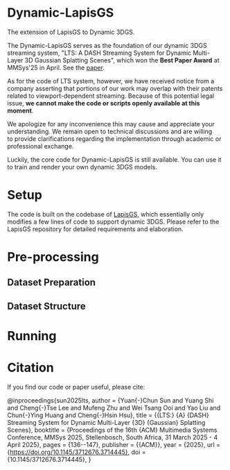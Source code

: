 # Dynamic-LapisGS

The extension of LapisGS to Dynamic 3DGS. 

The Dynamic-LapisGS serves as the foundation of our dynamic 3DGS streaming system, "LTS: A DASH Streaming System for Dynamic Multi-Layer 3D Gaussian Splatting Scenes", which won the **Best Paper Award** at MMSys'25 in April. See the [paper](https://drive.google.com/file/d/1iDz1ExOd1LrPhA7fv4DbLUbzn-Jioihn/view?usp=share_link). 

As for the code of LTS system, however, we have received notice from a company asserting that portions of our work may overlap with their patents related to viewport-dependent streaming. Because of this potential legal issue, **we cannot make the code or scripts openly available at this moment**. 

We apologize for any inconvenience this may cause and appreciate your understanding. We remain open to technical discussions and are willing to provide clarifications regarding the implementation through academic or professional exchange.

Luckily, the core code for Dynamic-LapisGS is still available. You can use it to train and render your own dynamic 3DGS models.

# Setup

The code is built on the codebase of [LapisGS](https://github.com/nus-vv-streams/lapis-gs?tab=readme-ov-file), which essentially only modifies a few lines of code to support dynamic 3DGS. Please refer to the LapisGS repository for detailed requirements and elaboration.

# Pre-processing

## Dataset Preparation


## Dataset Structure


# Running


# Citation

If you find our code or paper useful, please cite:

@inproceedings{sun2025lts,
  author       = {Yuan{-}Chun Sun and
                  Yuang Shi and
                  Cheng{-}Tse Lee and
                  Mufeng Zhu and
                  Wei Tsang Ooi and
                  Yao Liu and
                  Chun{-}Ying Huang and
                  Cheng{-}Hsin Hsu},
  title        = {{LTS:} {A} {DASH} Streaming System for Dynamic Multi-Layer {3D} {Gaussian}
                  Splatting Scenes},
  booktitle    = {Proceedings of the 16th {ACM} Multimedia Systems Conference, MMSys
                  2025, Stellenbosch, South Africa, 31 March 2025 - 4 April 2025},
  pages        = {136--147},
  publisher    = {{ACM}},
  year         = {2025},
  url          = {https://doi.org/10.1145/3712676.3714445},
  doi          = {10.1145/3712676.3714445},
}